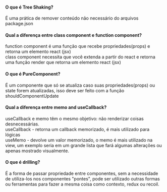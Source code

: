 #### O que é Tree Shaking?

É uma prática de remover conteúdo não necessário do arquivos package.json

#### Qual a diferença entre class component e function component?

function component é uma função que recebe propriedades(props) e retorna um elemento react (jsx)  
class component necessita que você extenda a partir do react e retorna uma função render que retorna um elemento react (jsx)

#### O que é PureComponent?

É um componente que só se atualiza caso suas propriedades(props) ou state forem atualizadas, isso deve ser feito com a função shouldComponentUpdate

#### Qual a diferença entre memo and useCallback?

useCallback e memo têm o mesmo objetivo: não renderizar coisas desnecessárias.  
useCallback - retorna um callback memorizado, é mais utilizado para lógicas  
useMemo - devolve um valor memorizado, o memo é mais utilizado na view, um exemplo seria em um grande lista que fará algumas alterações ou apenas mostrado visualmente.

#### O que é drilling?

É a forma de passar propriedade entre componentes, sem a necessidade de utiliza-los nos componentes "pontes", pode ser utilizado outras formas ou ferramentas para fazer a mesma coisa como contexto, redux ou recoil.

